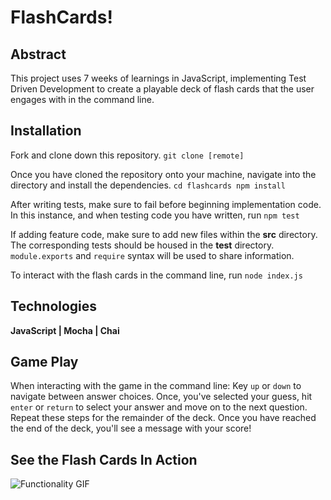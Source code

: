 # FlashCards!

## Abstract
This project uses 7 weeks of learnings in JavaScript, implementing Test Driven Development to create a playable deck of flash cards that the user engages with in the command line.

## Installation
Fork and clone down this repository.
`git clone [remote]`

Once you have cloned the repository onto your machine, navigate into the directory and install the dependencies.
`cd flashcards
npm install`

After writing tests, make sure to fail before beginning implementation code. In this instance, and when testing code you have written, run `npm test`

If adding feature code, make sure to add new files within the **src** directory. The corresponding tests should be housed in the **test** directory. `module.exports` and `require` syntax will be used to share information.

To interact with the flash cards in the command line, run `node index.js`

## Technologies
**JavaScript | Mocha | Chai**

## Game Play
When interacting with the game in the command line:
Key `up` or `down` to navigate between answer choices.
Once, you've selected your guess, hit `enter` or `return` to select your answer and move on to the next question.
Repeat these steps for the remainder of the deck.
Once you have reached the end of the deck, you'll see a message with your score!

## See the Flash Cards In Action
![Functionality GIF]()


